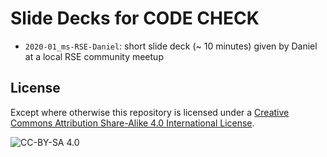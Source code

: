 # Slide Decks for CODE CHECK

- `2020-01_ms-RSE-Daniel`: short slide deck (~ 10 minutes) given by Daniel at a local RSE community meetup

## License

Except where otherwise this repository is licensed under a [Creative Commons Attribution Share-Alike 4.0 International License](https://creativecommons.org/licenses/by-sa/4.0/).

![CC-BY-SA 4.0](https://mirrors.creativecommons.org/presskit/buttons/88x31/svg/by-sa.svg)
